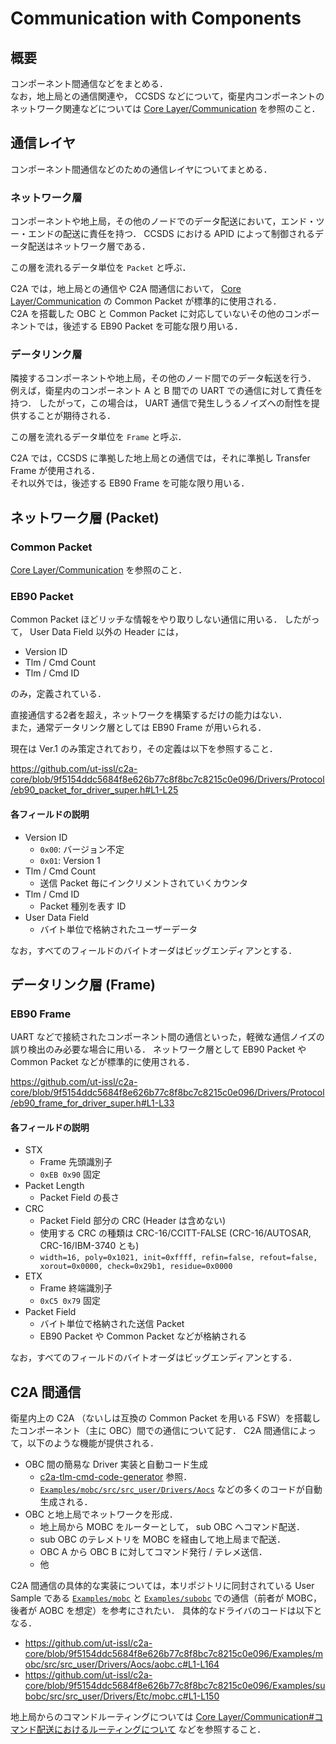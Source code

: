 # Communication with Components

## 概要
コンポーネント間通信などをまとめる．  
なお，地上局との通信関連や， CCSDS などについて，衛星内コンポーネントのネットワーク関連などについては [Core Layer/Communication](../Core/communication.md) を参照のこと．


## 通信レイヤ
コンポーネント間通信などのための通信レイヤについてまとめる．

### ネットワーク層
コンポーネントや地上局，その他のノードでのデータ配送において，エンド・ツー・エンドの配送に責任を持つ．
CCSDS における APID によって制御されるデータ配送はネットワーク層である．

この層を流れるデータ単位を `Packet` と呼ぶ．

C2A では，地上局との通信や C2A 間通信において， [Core Layer/Communication](../Core/communication.md) の Common Packet が標準的に使用される．  
C2A を搭載した OBC と Common Packet に対応していないその他のコンポーネントでは，後述する EB90 Packet を可能な限り用いる．

### データリンク層
隣接するコンポーネントや地上局，その他のノード間でのデータ転送を行う．
例えば，衛星内のコンポーネント A と B 間での UART での通信に対して責任を持つ．
したがって，この場合は， UART 通信で発生しうるノイズへの耐性を提供することが期待される．

この層を流れるデータ単位を `Frame` と呼ぶ．

C2A では，CCSDS に準拠した地上局との通信では，それに準拠し Transfer Frame が使用される．  
それ以外では，後述する EB90 Frame を可能な限り用いる．


## ネットワーク層 (Packet)
### Common Packet
[Core Layer/Communication](../Core/communication.md) を参照のこと．

### EB90 Packet
Common Packet ほどリッチな情報をやり取りしない通信に用いる．
したがって， User Data Field 以外の Header には，

- Version ID
- Tlm / Cmd Count
- Tlm / Cmd ID

のみ，定義されている．

直接通信する2者を超え，ネットワークを構築するだけの能力はない．  
また，通常データリンク層としては EB90 Frame が用いられる．

現在は Ver.1 のみ策定されており，その定義は以下を参照すること．

https://github.com/ut-issl/c2a-core/blob/9f5154ddc5684f8e626b77c8f8bc7c8215c0e096/Drivers/Protocol/eb90_packet_for_driver_super.h#L1-L25

#### 各フィールドの説明
- Version ID
    - `0x00`: バージョン不定
    - `0x01`: Version 1
- Tlm / Cmd Count
    - 送信 Packet 毎にインクリメントされていくカウンタ
- Tlm / Cmd ID
    - Packet 種別を表す ID
- User Data Field
    - バイト単位で格納されたユーザーデータ

なお，すべてのフィールドのバイトオーダはビッグエンディアンとする．


## データリンク層 (Frame)
### EB90 Frame
UART などで接続されたコンポーネント間の通信といった，軽微な通信ノイズの誤り検出のみ必要な場合に用いる．
ネットワーク層として EB90 Packet や Common Packet などが標準的に使用される．

https://github.com/ut-issl/c2a-core/blob/9f5154ddc5684f8e626b77c8f8bc7c8215c0e096/Drivers/Protocol/eb90_frame_for_driver_super.h#L1-L33

#### 各フィールドの説明
- STX
    - Frame 先頭識別子
    - `0xEB 0x90` 固定
- Packet Length
    - Packet Field の長さ
- CRC
    - Packet Field 部分の CRC (Header は含めない)
    - 使用する CRC の種類は CRC-16/CCITT-FALSE (CRC-16/AUTOSAR, CRC-16/IBM-3740 とも)
    - `width=16, poly=0x1021, init=0xffff, refin=false, refout=false, xorout=0x0000, check=0x29b1, residue=0x0000`
- ETX
    - Frame 終端識別子
    - `0xC5 0x79` 固定
- Packet Field
    - バイト単位で格納された送信 Packet
    - EB90 Packet や Common Packet などが格納される

なお，すべてのフィールドのバイトオーダはビッグエンディアンとする．


## C2A 間通信
衛星内上の C2A （ないしは互換の Common Packet を用いる FSW）を搭載したコンポーネント（主に OBC）間での通信について記す．
C2A 間通信によって，以下のような機能が提供される．

- OBC 間の簡易な Driver 実装と自動コード生成
    - [c2a-tlm-cmd-code-generator](https://github.com/ut-issl/c2a-tlm-cmd-code-generator) 参照．
    - [`Examples/mobc/src/src_user/Drivers/Aocs`](/Examples/mobc/src/src_user/Drivers/Aocs/) などの多くのコードが自動生成される．
- OBC と地上局でネットワークを形成．
    - 地上局から MOBC をルーターとして， sub OBC へコマンド配送．
    - sub OBC のテレメトリを MOBC を経由して地上局まで配送．
    - OBC A から OBC B に対してコマンド発行 / テレメ送信．
    - 他

C2A 間通信の具体的な実装については，本リポジトリに同封されている User Sample である [`Examples/mobc`](/Examples/mobc) と [`Examples/subobc`](/Examples/subobc) での通信（前者が MOBC，後者が AOBC を想定）を参考にされたい．
具体的なドライバのコードは以下となる．

- https://github.com/ut-issl/c2a-core/blob/9f5154ddc5684f8e626b77c8f8bc7c8215c0e096/Examples/mobc/src/src_user/Drivers/Aocs/aobc.c#L1-L164
- https://github.com/ut-issl/c2a-core/blob/9f5154ddc5684f8e626b77c8f8bc7c8215c0e096/Examples/subobc/src/src_user/Drivers/Etc/mobc.c#L1-L150

地上局からのコマンドルーティングについては [Core Layer/Communication#コマンド配送におけるルーティングについて](../Core/communication.md#コマンド配送におけるルーティングについて) などを参照すること．

